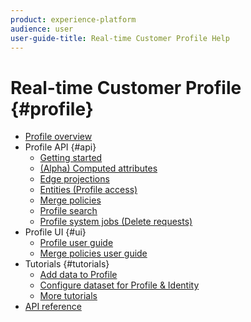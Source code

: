 ```yaml
---
product: experience-platform
audience: user
user-guide-title: Real-time Customer Profile Help
---
```


# Real-time Customer Profile {#profile}

* [Profile overview](home.md)
* Profile API {#api}
  * [Getting started](api/getting-started.md)
  * [(Alpha) Computed attributes](api/computed-attributes.md)
  * [Edge projections](api/edge-projections.md)
  * [Entities (Profile access)](api/entities.md)
  * [Merge policies](api/merge-policies.md)
  * [Profile search](api/profile-search.md)
  * [Profile system jobs (Delete requests)](api/profile-system-jobs.md)
* Profile UI {#ui}
  * [Profile user guide](ui/user-guide.md)
  * [Merge policies user guide](ui/merge-policies.md)
* Tutorials {#tutorials}
  * [Add data to Profile](tutorials/add-profile-data.md)
  * [Configure dataset for Profile & Identity](tutorials/dataset-configuration.md)
  * [More tutorials](https://docs-stg.corp.adobe.com/content/help/en/experience-platform/tutorials/home.html)
* [API reference](https://www.adobe.io/apis/experienceplatform/home/api-reference.html#!acpdr/swagger-specs/real-time-customer-profile.yaml)